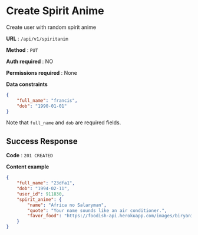 # Create Spirit Anime

Create user with random spirit anime

**URL** : `/api/v1/spiritanim`

**Method** : `PUT`

**Auth required** : NO

**Permissions required** : None

**Data constraints**

```json
{
    "full_name": "francis",
    "dob": "1990-01-01"
}
```

Note that `full_name` and `dob` are required fields.


## Success Response


**Code** : `201 CREATED`

**Content example**

```json
{
    "full_name": "23dfa1",
    "dob": "1994-02-11",
    "user_id": 911830,
    "spirit_anime": {
        "name": "Africa no Salaryman",
        "quote": "Your name sounds like an air conditioner.",
        "favor_food": "https://foodish-api.herokuapp.com/images/biryani/biryani57.jpg"
    }
}
```